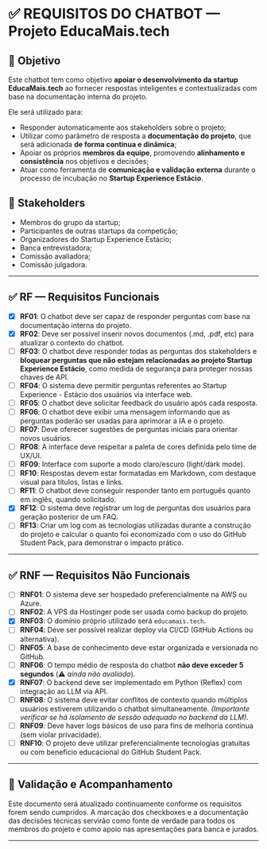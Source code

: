# ✅ REQUISITOS DO CHATBOT — Projeto EducaMais.tech

## 🎯 Objetivo

Este chatbot tem como objetivo **apoiar o desenvolvimento da startup EducaMais.tech** ao fornecer respostas inteligentes e contextualizadas com base na documentação interna do projeto.

Ele será utilizado para:

- Responder automaticamente aos stakeholders sobre o projeto;
- Utilizar como parâmetro de resposta a **documentação do projeto**, que será adicionada **de forma contínua e dinâmica**;
- Apoiar os próprios **membros da equipe**, promovendo **alinhamento e consistência** nos objetivos e decisões;
- Atuar como ferramenta de **comunicação e validação externa** durante o processo de incubação no **Startup Experience Estácio**.

## 👥 Stakeholders

- Membros do grupo da startup;
- Participantes de outras startups da competição;
- Organizadores do Startup Experience Estácio;
- Banca entrevistadora;
- Comissão avaliadora;
- Comissão julgadora.

---

## ✅ RF — Requisitos Funcionais

- [x] **RF01**: O chatbot deve ser capaz de responder perguntas com base na documentação interna do projeto.
- [x] **RF02**: Deve ser possível inserir novos documentos (.md, .pdf, etc) para atualizar o contexto do chatbot.
- [ ] **RF03**: O chatbot deve responder todas as perguntas dos stakeholders e **bloquear perguntas que não estejam relacionadas ao projeto Startup Experience Estácio**, como medida de segurança para proteger nossas chaves de API.
- [ ] **RF04**: O sistema deve permitir perguntas referentes ao Startup Experience - Estácio dos usuários via interface web.
- [ ] **RF05**: O chatbot deve solicitar feedback do usuário após cada resposta.
- [ ] **RF06**: O chatbot deve exibir uma mensagem informando que as perguntas poderão ser usadas para aprimorar a IA e o projeto.
- [ ] **RF07**: Deve oferecer sugestões de perguntas iniciais para orientar novos usuários.
- [ ] **RF08**: A interface deve respeitar a paleta de cores definida pelo time de UX/UI.
- [ ] **RF09**: Interface com suporte a modo claro/escuro (light/dark mode).
- [ ] **RF10**: Respostas devem estar formatadas em Markdown, com destaque visual para títulos, listas e links.
- [ ] **RF11**: O chatbot deve conseguir responder tanto em português quanto em inglês, quando solicitado.
- [x] **RF12**: O sistema deve registrar um log de perguntas dos usuários para geração posterior de um FAQ.
- [ ] **RF13**: Criar um log com as tecnologias utilizadas durante a construção do projeto e calcular o quanto foi economizado com o uso do GitHub Student Pack, para demonstrar o impacto prático.

---

## ✅ RNF — Requisitos Não Funcionais

- [ ] **RNF01**: O sistema deve ser hospedado preferencialmente na AWS ou Azure.
- [ ] **RNF02**: A VPS da Hostinger pode ser usada como backup do projeto.
- [x] **RNF03**: O domínio próprio utilizado será `educamais.tech`.
- [ ] **RNF04**: Deve ser possível realizar deploy via CI/CD (GitHub Actions ou alternativa).
- [ ] **RNF05**: A base de conhecimento deve estar organizada e versionada no GitHub.
- [ ] **RNF06**: O tempo médio de resposta do chatbot **não deve exceder 5 segundos** (⚠️ *ainda não avaliado*).
- [x] **RNF07**: O backend deve ser implementado em Python (Reflex) com integração ao LLM via API.
- [ ] **RNF08**: O sistema deve evitar conflitos de contexto quando múltiplos usuários estiverem utilizando o chatbot simultaneamente. *(Importante verificar se há isolamento de sessão adequado no backend da LLM)*.
- [ ] **RNF09**: Deve haver logs básicos de uso para fins de melhoria contínua (sem violar privacidade).
- [ ] **RNF10**: O projeto deve utilizar preferencialmente tecnologias gratuitas ou com benefício educacional do GitHub Student Pack.

---

## 🔁 Validação e Acompanhamento

Este documento será atualizado continuamente conforme os requisitos forem sendo cumpridos. A marcação dos checkboxes e a documentação das decisões técnicas servirão como fonte de verdade para todos os membros do projeto e como apoio nas apresentações para banca e jurados.

---

